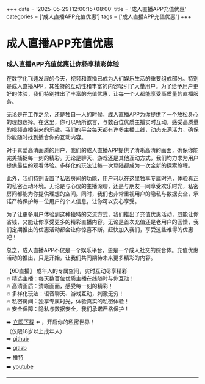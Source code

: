 +++
date = '2025-05-29T12:00:15+08:00'
title = '成人直播APP充值优惠'
categories = ['成人直播APP充值优惠']
tags = ['成人直播APP充值优惠']
+++

# 成人直播APP充值优惠

### 成人直播APP充值优惠让你畅享精彩体验

在数字化飞速发展的今天，视频和直播已成为人们娱乐生活的重要组成部分。特别是成人直播APP，其独特的互动性和丰富的内容吸引了大量用户。为了给予用户更好的体验，我们特别推出了丰富的充值优惠，让每一个人都能享受高质量的直播服务。

无论是在工作之余，还是独自一人的时候，成人直播APP为你提供了一个放松身心的理想选择。在这里，你可以畅所欲言，与数百位优质主播实时互动，感受高质量的视频直播带来的乐趣。我们的平台每天都有许多主播上线，动态充满活力，确保你能随时找到适合你的互动内容。

对于喜爱高清画质的用户，我们的成人直播APP提供了清晰高清的画面，确保你能完美捕捉每一刻的精彩。无论是聊天、游戏还是其他互动方式，我们均力求为用户提供最佳的观看体验。多样化的玩法让每一次登陆都成为一次全新的探索旅程。

此外，我们特别设置了私密房间的功能，用户可以在这里独享专属时光，体验真正的私密互动环境。无论是与心仪的主播深聊，还是与朋友一同享受欢乐时光，私密房间都能为你提供理想的空间。同时，我们也非常重视用户的隐私与数据安全，承诺严格保护每一位用户的个人信息，让你可以安心享受。

为了让更多用户体验到这种独特的交流方式，我们推出了充值优惠活动，既能让你省钱，又能让你享受更多的精彩直播内容。无论是首次充值还是老用户的回馈，我们定期推出的优惠活动都会让你惊喜不断。赶快加入我们，享受这些难得的优惠吧！

总之，成人直播APP不仅是一个娱乐平台，更是一个成人社交的综合体。充值优惠活动的推出，只是开始，让我们共同期待未来更多精彩的内容。

【6D直播】
成年人的专属空间，实时互动尽享精彩  
🔥 精选主播：每天数百位优质主播在线随时与你互动！  
🔥 高清画质：清晰画面，感受每一刻的精彩！  
🔥 多样化玩法：语音聊天、游戏互动，刺激无穷！  
🔥 私密房间：独享专属时光，体验真实的私密体验！  
🔥 安全保障：隐私与数据安全，我们承诺严格保护！  

➡️ [立即下载](https://down123.s3.ap-east-1.amazonaws.com/down/down.html?channelCode=blog) ⬅️ ，开启你的私密世界！  
（仅限18岁以上成年人）  
➡️ [github](https://aldult-live.github.io/)  
➡️ [gitlab](https://seo-09598d.gitlab.io/)  
➡️ [推特](https://x.com/wegame33)  
➡️ [youtube](https://www.youtube.com/@6Dlive)  

---
